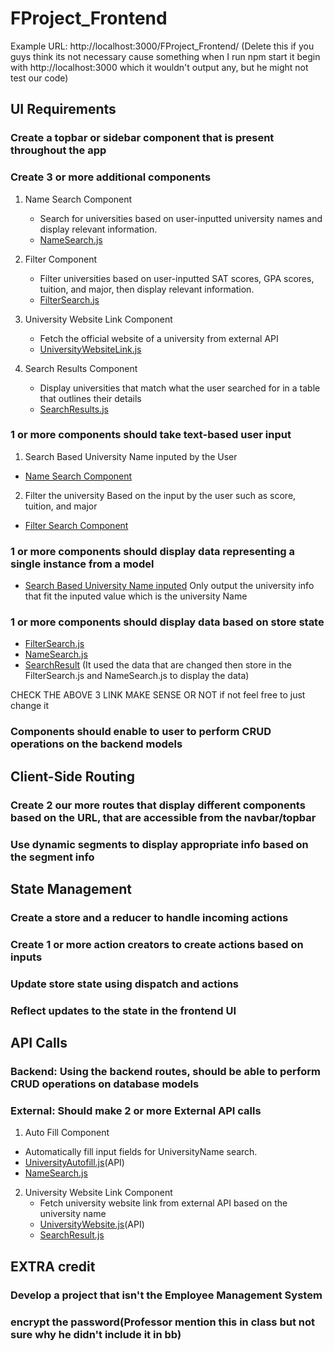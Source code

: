# FProject_Frontend
Example URL: http://localhost:3000/FProject_Frontend/ (Delete this if you guys think its not necessary cause something when I run npm start it begin with http://localhost:3000 which it wouldn't output any, but he might not test our code)

## UI Requirements
### Create a topbar or sidebar component that is present throughout the app




### Create 3 or more additional components
1. Name Search Component
   - Search for universities based on user-inputted university names and display relevant information.
   - [NameSearch.js](https://github.com/Shion1314/FProject_Frontend/blame/e96e14519755c08f1fe405376358fd640843435b/src/components/NameSearch.js)

2. Filter Component
   - Filter universities based on user-inputted SAT scores, GPA scores, tuition, and major, then display relevant information.
   - [FilterSearch.js](https://github.com/Shion1314/FProject_Frontend/blame/f93ca8e88a8076707214753eaa025e81222c10d3/src/components/FilterSearch.js)

3. University Website Link Component
   - Fetch the official website of a university from external API 
   - [UniversityWebsiteLink.js](https://github.com/Shion1314/FProject_Frontend/blame/a88aa11a7e4ff498a46829a81b2ec611602c171e/src/components/UniversityWebsiteLink.js)

4. Search Results Component
   - Display universities that match what the user searched for in a table that outlines their details
   - [SearchResults.js](https://github.com/Shion1314/FProject_Frontend/blame/e96e14519755c08f1fe405376358fd640843435b/src/components/SearchResults.js)

### 1 or more components should take text-based user input
1. Search Based University Name inputed by the User
- [Name Search Component](https://github.com/Shion1314/FProject_Frontend/blame/e96e14519755c08f1fe405376358fd640843435b/src/components/NameSearch.js#L54-L63)

2. Filter the university Based on the input by the user such as score, tuition, and major
- [Filter Search Component](https://github.com/Shion1314/FProject_Frontend/blame/f93ca8e88a8076707214753eaa025e81222c10d3/src/components/FilterSearch.js#L38-L88)

### 1 or more components should display data representing a single instance from a model
- [Search Based University Name inputed](https://github.com/Shion1314/FProject_Frontend/blame/e96e14519755c08f1fe405376358fd640843435b/src/components/NameSearch.js#L49-L83)
Only output the university info that fit the inputed value which is the university Name

### 1 or more components should display data based on store state
- [FilterSearch.js](https://github.com/Shion1314/FProject_Frontend/blame/cb0b9351b988fc67536a37ad4a0b553117c091ea/src/components/FilterSearch.js#L9-L87)
- [NameSearch.js](https://github.com/Shion1314/FProject_Frontend/blame/bf1669ac94f3002261d99ebb0a92f2046c37f02b/src/components/NameSearch.js#L12-L70)
- [SearchResult](https://github.com/Shion1314/FProject_Frontend/blame/bf1669ac94f3002261d99ebb0a92f2046c37f02b/src/components/SearchResults.js#L19-L71) (It used the data that are changed then store in the FilterSearch.js and NameSearch.js to display the data)
>
CHECK THE ABOVE 3 LINK MAKE SENSE OR NOT if not feel free to just change it

### Components should enable to user to perform CRUD operations on the backend models


## Client-Side Routing

### Create 2 our more routes that display different components based on the URL, that are accessible from the navbar/topbar

### Use dynamic segments to display appropriate info based on the segment info


## State Management
### Create a store and a reducer to handle incoming actions
### Create 1 or more action creators to create actions based on inputs
### Update store state using dispatch and actions
### Reflect updates to the state in the frontend UI

## API Calls
### Backend: Using the backend routes, should be able to perform CRUD operations on database models
### External: Should make 2 or more External API calls
1. Auto Fill Component
- Automatically fill input fields for UniversityName search.
- [UniversityAutofill.js](https://github.com/Shion1314/FProject_Frontend/blame/47af0c765c0aa48f8e3fe173dd0760b132827053/src/api/UniversityAutofill.js#L1-L4)(API)
- [NameSearch.js](https://github.com/Shion1314/FProject_Frontend/blame/8c1f8802e5b721fa68ed21afb5a138b3ab920acb/src/components/NameSearch.js#L64-L72)
2. University Website Link Component
   - Fetch university website link from external API based on the university name
   - [UniversityWebsite.js](https://github.com/Shion1314/FProject_Frontend/blame/a88aa11a7e4ff498a46829a81b2ec611602c171e/src/api/UniversityWebsite.js#L1-L4)(API)
   - [SearchResult.js](https://github.com/Shion1314/FProject_Frontend/blame/a88aa11a7e4ff498a46829a81b2ec611602c171e/src/components/UniversityWebsiteLink.js#L39)

## EXTRA credit
### Develop a project that isn't the Employee Management System
### encrypt the password(Professor mention this in class but not sure why he didn't include it in bb)

